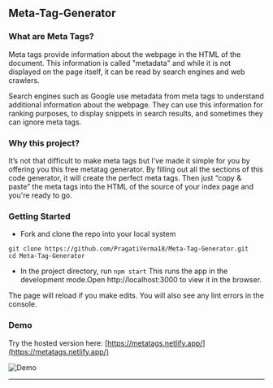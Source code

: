 ## Meta-Tag-Generator

### What are Meta Tags?
Meta tags provide information about the webpage in the HTML of the document. This information is called "metadata" and while it is not displayed on the page itself, it can be read by search engines and web crawlers.

Search engines such as Google use metadata from meta tags to understand additional information about the webpage. They can use this information for ranking purposes, to display snippets in search results, and sometimes they can ignore meta tags.

### Why this project?
It’s not that difficult to make meta tags but I’ve made it simple for you by offering you this free metatag generator. By filling out all the sections of this code generator, it will create the perfect meta tags. Then just “copy & paste” the meta tags into the HTML of the source of your index page and you're ready to go.

### Getting Started
- Fork and clone the repo into your local system
```
git clone https://github.com/PragatiVerma18/Meta-Tag-Generator.git
cd Meta-Tag-Generator
```
- In the project directory, run
`npm start`
This runs the app in the development mode.Open http://localhost:3000 to view it in the browser.

The page will reload if you make edits. You will also see any lint errors in the console.

### Demo
Try the hosted version here: [https://metatags.netlify.app/](https://metatags.netlify.app/)

![Demo](https://user-images.githubusercontent.com/42115530/83674025-795e1180-a5f5-11ea-98f3-751791128ece.png)

***
